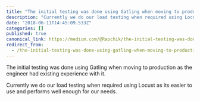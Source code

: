 ```yaml
---
title: "The initial testing was done using Gatling when moving to production as the engineer had existing…"
description: "Currently we do our load testing when required using Locust as its easier to use and performs well enough for our needs."
date: "2018-06-11T14:45:09.533Z"
categories: []
published: true
canonical_link: https://medium.com/@Rapchik/the-initial-testing-was-done-using-gatling-when-moving-to-production-as-the-engineer-had-existing-aa7bcd7f9001
redirect_from:
  - /the-initial-testing-was-done-using-gatling-when-moving-to-production-as-the-engineer-had-existing-aa7bcd7f9001
---
```


The initial testing was done using Gatling when moving to production as the engineer had existing experience with it.

Currently we do our load testing when required using Locust as its easier to use and performs well enough for our needs.
